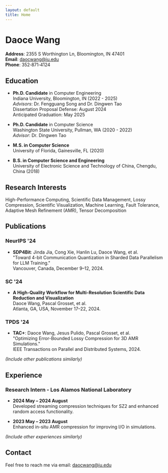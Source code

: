 ```yaml
---
layout: default
title: Home
---
```


# Daoce Wang

**Address**: 2355 S Worthington Ln, Bloomington, IN 47401  
**Email**: [daocwang@iu.edu](mailto:daocwang@iu.edu)  
**Phone**: 352‑871‑4124

## Education

- **Ph.D. Candidate** in Computer Engineering  
  Indiana University, Bloomington, IN (2022 - 2025)  
  *Advisors*: Dr. Fengguang Song and Dr. Dingwen Tao  
  Dissertation Proposal Defense: August 2024  
  Anticipated Graduation: May 2025

- **Ph.D. Candidate** in Computer Science  
  Washington State University, Pullman, WA (2020 - 2022)  
  *Advisor*: Dr. Dingwen Tao

- **M.S. in Computer Science**  
  University of Florida, Gainesville, FL (2020)

- **B.S. in Computer Science and Engineering**  
  University of Electronic Science and Technology of China, Chengdu, China (2018)
  
## Research Interests

High-Performance Computing, Scientific Data Management, Lossy Compression, Scientific Visualization, Machine Learning, Fault Tolerance, Adaptive Mesh Refinement (AMR), Tensor Decomposition

## Publications

### NeurIPS '24
- **SDP4Bit**: Jinda Jia, Cong Xie, Hanlin Lu, Daoce Wang, et al.  
  "Toward 4-bit Communication Quantization in Sharded Data Parallelism for LLM Training."  
  Vancouver, Canada, December 9–12, 2024.

### SC '24
- **A High-Quality Workflow for Multi-Resolution Scientific Data Reduction and Visualization**  
  Daoce Wang, Pascal Grosset, et al.  
  Atlanta, GA, USA, November 17–22, 2024.

### TPDS '24
- **TAC+**: Daoce Wang, Jesus Pulido, Pascal Grosset, et al.  
  "Optimizing Error-Bounded Lossy Compression for 3D AMR Simulations."  
  IEEE Transactions on Parallel and Distributed Systems, 2024.

*(Include other publications similarly)*

## Experience

### Research Intern - Los Alamos National Laboratory
- **2024 May – 2024 August**  
  Developed streaming compression techniques for SZ2 and enhanced random access functionality.

- **2023 May – 2023 August**  
  Enhanced in-situ AMR compression for improving I/O in simulations.
  
*(Include other experiences similarly)*

## Contact

Feel free to reach me via email: [daocwang@iu.edu](mailto:daocwang@iu.edu)
